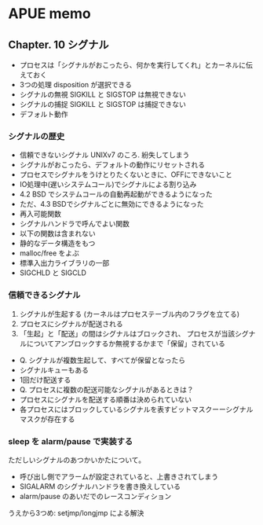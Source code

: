 # APUE memo

## Chapter. 10 シグナル

* プロセスは「シグナルがおこったら、何かを実行してくれ」とカーネルに伝えておく
* 3つの処理 disposition が選択できる
 * シグナルの無視 SIGKILL と SIGSTOP は無視できない
 * シグナルの捕捉 SIGKILL と SIGSTOP は捕捉できない
 * デフォルト動作

### シグナルの歴史

* 信頼できないシグナル UNIXv7 のころ. 紛失してしまう
* シグナルがおこったら、デフォルトの動作にリセットされる
* プロセスでシグナルをうけとりたくないときに、OFFにできないこと
* IO処理中(遅いシステムコール)でシグナルによる割り込み
 * 4.2 BSD でシステムコールの自動再起動ができるようになった
 * ただ、4.3 BSDでシグナルごとに無効にできるようになった
* 再入可能関数
 * シグナルハンドラで呼んでよい関数
  * 以下の関数は含まれない
   * 静的なデータ構造をもつ
   * malloc/free をよぶ
   * 標準入出力ライブラリの一部
* SIGCHLD と SIGCLD

### 信頼できるシグナル

1. シグナルが生起する (カーネルはプロセステーブル内のフラグを立てる)
1. プロセスにシグナルが配送される
1. 「生起」と「配送」の間はシグナルはブロックされ、
 プロセスが当該シグナルについてアンブロックするか無視するかまで「保留」されている

* Q. シグナルが複数生起して、すべてが保留となったら
* シグナルキューもある
* 1回だけ配送する
* Q. プロセスに複数の配送可能なシグナルがあるときは？
* プロセスにシグナルを配送する順番は決められていない
* 各プロセスにはブロックしているシグナルを表すビットマスクーーシグナルマスクが存在する

### sleep を alarm/pause で実装する

ただしいシグナルのあつかいかたについて。

* 呼び出し側でアラームが設定されていると、上書きされてしまう
* SIGALARM のシグナルハンドラを書き換えしている
* alarm/pause のあいだでのレースコンディション

うえから3つめ: setjmp/longjmp による解決

